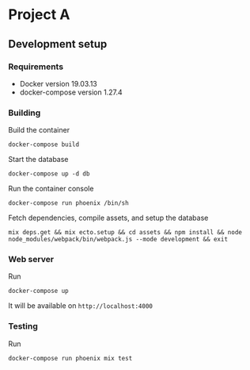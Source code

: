 # Project A
## Development setup
### Requirements

- Docker version 19.03.13
- docker-compose version 1.27.4

### Building

Build the container
```
docker-compose build
```

Start the database
```
docker-compose up -d db
```

Run the container console
```
docker-compose run phoenix /bin/sh
```

Fetch dependencies, compile assets, and setup the database
```
mix deps.get && mix ecto.setup && cd assets && npm install && node node_modules/webpack/bin/webpack.js --mode development && exit
```

### Web server
Run
```
docker-compose up
```
It will be available on `http://localhost:4000`

### Testing
Run
```
docker-compose run phoenix mix test
```